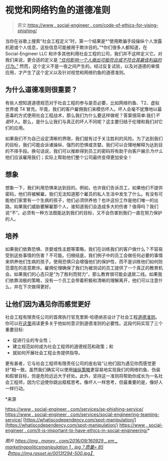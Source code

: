 # 视觉和网络钓鱼的道德准则

> 原文:[https://www . social-engineer . com/code-of-ethics-for-vising-phishing/](https://www.social-engineer.com/code-of-ethics-for-vishing-phishing/)

当你在谷歌上搜索“社会工程定义”时，第一个结果是*“使用欺骗手段操纵个人泄露机密或个人信息，这些信息可能被用于欺诈目的。”*你们很多人都知道，在 Social-Engineer LLC 和许多其他利用社会工程的公司，我们并不这样定义它。对我们来说，更合适的定义是 *[“任何影响一个人做出可能符合或不符合其最佳利益的行为。”](https://www.social-engineer.com/glossary/social-engineering/)* 然而，这个定义不是一夜之间产生的。经过反复试验，以及对道德的审慎应用，才产生了这个定义以及针对视觉和网络钓鱼的道德准则。

## 为什么道德准则很重要？

有些人想知道道德规范对于社会工程的参与是否必要，比如网络钓鱼、T2、虚拟世界或 T4 冒充。毕竟，我们的客户雇佣我们来模仿坏人。坏人会毫不犹豫地以最恶毒的方式使用社会工程战术，那么我们为什么要这样做呢？答案很简单:我们*不是*坏人。那么，是什么让我们与真正的坏人不同呢？这主要归结于伦理和我们对它们的应用。

如果我们不为自己设定清晰的界限，我们就有过于关注胜利的风险。为了达到我们的目标，我们可能会诉诸操纵、强烈的恐惧或贪婪。我们可以合理地解释为达到目的不择手段。换句话说，我们可以推断得到员工的密码将有助于向客户展示*为什么*他们应该雇用我们；实际上帮助他们整个公司最终变得更加安全！

## 想象

想象一下，我们利用恐惧来达到目的。例如，也许我们告诉员工，如果他们不提供密码，他们将被解雇。我们无法知道那个雇员的私人生活中发生了什么。有没有可能他们家里有一个生病的孩子，他们必须供养他？也许这份工作是他们唯一的出路。如果我们威胁要解雇那个人，谁知道我们会造成多大的伤害？值得吗？我们说“不”。必须有一种方法既能达到我们的目标，又不会伤害到我们一直在努力保护的人。

## 培养

如果我们依靠恐惧、贪婪或性主题等策略，我们在训练我们的客户做什么？不容易受到这些事情的伤害？不可能。归根结底，我们例子中的员工会做任何必要的事情来供养他们生病的孩子。使用恐惧只会增强他们的保护性，而不是训练他们如何防范潜在的恶意欺诈。雇佣伦理确保了我们为被测试的员工提供了一个真正的教育机会。如果我们的心态只是“为了胜利而努力”，那么教育很可能会退居二线。如果我们依靠消极的策略，没有一个员工会带着积极和清晰的理解离开，他们可以注意什么，并在下次做得更好。

## 让他们因为遇见你而感觉更好

社会工程有限责任公司的首席执行官克里斯·哈德纳吉设计了社会工程[道德准则](https://www.social-engineer.org/framework/general-discussion/social-engineering-code-of-ethics/)。你可以在[这里](https://www.social-engineer.com/it-is-important-to-have-ethics-in-social-engineering/)阅读更多关于他如何意识到道德准则的必要性。这段代码实现了三个重要目标:

*   促进行业的专业性；
*   建立规范如何成为社会工程师的道德规范和政策；和
*   就如何开展社会工程业务提供指导。

更有甚者，它与社会工程师有限责任公司的座右铭“让他们因为遇见你而感觉更好”相一致。虽然我们确实可以使用[操纵策略](https://whatiscodependency.com/spot-manipulation/)更容易地实现我们的网络钓鱼、伪装和假冒目标，但是危险远远大于好处。此外，坚持这一准则将帮助你成长为一名社会工程师，因为它迫使你跳出框框思考。像坏人一样思考，但最重要的是，像好人一样行动。

*来源

[https://www . social-engineer . com/services/se-phishing-service/](https://www.social-engineer.com/services/se-phishing-service/)
[https://www . social-engineer . com/services/social-engineering-teaming-service/](https://www.social-engineer.com/services/social-engineering-teaming-service/)
[https://whatiscodependency.com/spot-manipulation/](https://whatiscodependency.com/spot-manipulation/)
[https://www . social-engineer . com/it-is-important-to-have-ethics-in-social-engineering/](https://www.social-engineer.com/it-is-important-to-have-ethics-in-social-engineering/)* 

*图片
[https://img . money . com/2016/09/160929 _ em _ marketingpoliticsmanipulation 1 . jpg？质量= 85](https://img.money.com/2016/09/160929_em_marketingpoliticsmanipulation1.jpg?quality=85)【https://img.rasset.ie/0013f294-500.jpg】*
